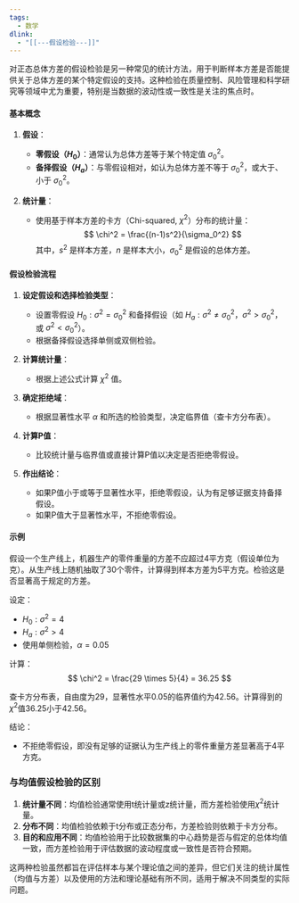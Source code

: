```yaml
---
tags:
  - 数学
dlink:
  - "[[---假设检验---]]"
---
```

对正态总体方差的假设检验是另一种常见的统计方法，用于判断样本方差是否能提供关于总体方差的某个特定假设的支持。这种检验在质量控制、风险管理和科学研究等领域中尤为重要，特别是当数据的波动性或一致性是关注的焦点时。

#### 基本概念

1. **假设**：
   - **零假设（$H_0$）**：通常认为总体方差等于某个特定值 $\sigma_0^2$。
   - **备择假设（$H_a$）**：与零假设相对，如认为总体方差不等于 $\sigma_0^2$，或大于、小于 $\sigma_0^2$。

2. **统计量**：
   - 使用基于样本方差的卡方（Chi-squared, $\chi^2$）分布的统计量：$$ \chi^2 = \frac{(n-1)s^2}{\sigma_0^2} $$
   其中，$s^2$ 是样本方差，$n$ 是样本大小，$\sigma_0^2$ 是假设的总体方差。

#### 假设检验流程

1. **设定假设和选择检验类型**：
   - 设置零假设 $H_0: \sigma^2 = \sigma_0^2$ 和备择假设（如 $H_a: \sigma^2 \neq \sigma_0^2$，$\sigma^2 > \sigma_0^2$，或 $\sigma^2 < \sigma_0^2$）。
   - 根据备择假设选择单侧或双侧检验。

2. **计算统计量**：
   - 根据上述公式计算 $\chi^2$ 值。

3. **确定拒绝域**：
   - 根据显著性水平 $\alpha$ 和所选的检验类型，决定临界值（查卡方分布表）。

4. **计算P值**：
   - 比较统计量与临界值或直接计算P值以决定是否拒绝零假设。

5. **作出结论**：
   - 如果P值小于或等于显著性水平，拒绝零假设，认为有足够证据支持备择假设。
   - 如果P值大于显著性水平，不拒绝零假设。

#### 示例

假设一个生产线上，机器生产的零件重量的方差不应超过4平方克（假设单位为克）。从生产线上随机抽取了30个零件，计算得到样本方差为5平方克。检验这是否显著高于规定的方差。

设定：
- $H_0: \sigma^2 = 4$
- $H_a: \sigma^2 > 4$
- 使用单侧检验，$\alpha = 0.05$

计算：
$$ \chi^2 = \frac{29 \times 5}{4} = 36.25 $$

查卡方分布表，自由度为29，显著性水平0.05的临界值约为42.56。计算得到的$\chi^2$值36.25小于42.56。

结论：
- 不拒绝零假设，即没有足够的证据认为生产线上的零件重量方差显著高于4平方克。

### 与均值假设检验的区别

1. **统计量不同**：均值检验通常使用t统计量或z统计量，而方差检验使用$\chi^2$统计量。
2. **分布不同**：均值检验依赖于t分布或正态分布，方差检验则依赖于卡方分布。
3. **目的和应用不同**：均值检验用于比较数据集的中心趋势是否与假定的总体均值一致，而方差检验用于评估数据的波动程度或一致性是否符合预期。

这两种检验虽然都旨在评估样本与某个理论值之间的差异，但它们关注的统计属性（均值与方差）以及使用的方法和理论基础有所不同，适用于解决不同类型的实际问题。